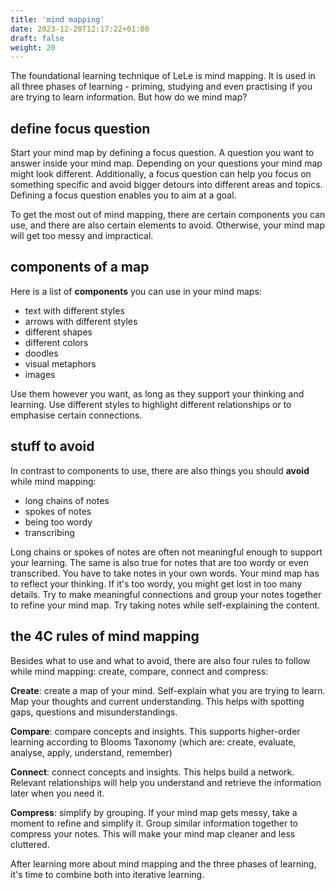 ```yaml
---
title: 'mind mapping'
date: 2023-12-20T12:17:22+01:00
draft: false
weight: 20
---
```


The foundational learning technique of LeLe is mind mapping. It is used in all
three phases of learning - priming, studying and even practising if you are
trying to learn information. But how do we mind map?

## define focus question

Start your mind map by defining a focus question. A question you want to answer
inside your mind map. Depending on your questions your mind map might look
different. Additionally, a focus question can help you focus on something
specific and avoid bigger detours into different areas and topics. Defining a
focus question enables you to aim at a goal.

To get the most out of mind mapping, there are certain components you can use,
and there are also certain elements to avoid. Otherwise, your mind map will get
too messy and impractical.

## components of a map

Here is a list of **components** you can use in your mind maps:

- text with different styles
- arrows with different styles
- different shapes
- different colors
- doodles
- visual metaphors
- images

Use them however you want, as long as they support your thinking and learning.
Use different styles to highlight different relationships or to emphasise
certain connections.

## stuff to avoid

In contrast to components to use, there are also things you should **avoid**
while mind mapping:

- long chains of notes
- spokes of notes
- being too wordy
- transcribing

Long chains or spokes of notes are often not meaningful enough to support your
learning. The same is also true for notes that are too wordy or even
transcribed. You have to take notes in your own words. Your mind map has to
reflect your thinking. If it's too wordy, you might get lost in too many
details. Try to make meaningful connections and group your notes together to
refine your mind map. Try taking notes while self-explaining the content.

## the 4C rules of mind mapping

Besides what to use and what to avoid, there are also four rules to follow
while mind mapping: create, compare, connect and compress:

**Create**: create a map of your mind. Self-explain what you are trying to
learn. Map your thoughts and current understanding. This helps with spotting
gaps, questions and misunderstandings.

**Compare**: compare concepts and insights. This supports higher-order learning
according to Blooms Taxonomy (which are: create, evaluate, analyse, apply,
understand, remember)

**Connect**: connect concepts and insights. This helps build a network.
Relevant relationships will help you understand and retrieve the information
later when you need it.

**Compress**: simplify by grouping. If your mind map gets messy, take a moment
to refine and simplify it. Group similar information together to compress your
notes. This will make your mind map cleaner and less cluttered.

After learning more about mind mapping and the three phases of learning, it's
time to combine both into iterative learning.
